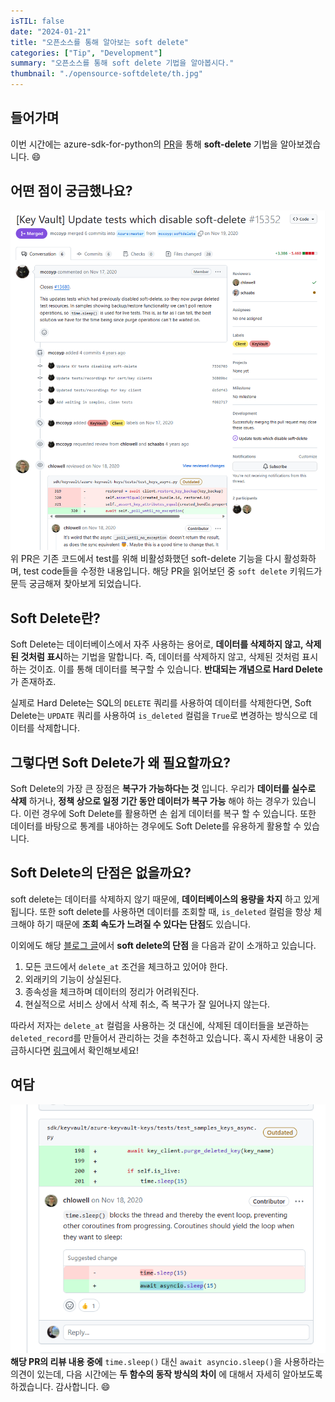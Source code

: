 ```yaml
---
isTIL: false
date: "2024-01-21"
title: "오픈소스를 통해 알아보는 soft delete"
categories: ["Tip", "Development"]
summary: "오픈소스를 통해 soft delete 기법을 알아봅시다."
thumbnail: "./opensource-softdelete/th.jpg"
---
```


## 들어가며
이번 시간에는 azure-sdk-for-python의 [PR](https://github.com/Azure/azure-sdk-for-python/pull/15352)을 통해 **soft-delete** 기법을 알아보겠습니다. 😄  


## 어떤 점이 궁금했나요?
![1](./opensource-softdelete/1.png "PR discussion 중")
위 PR은 기존 코드에서 test를 위해 비활성화했던 soft-delete 기능을 다시 활성화하며, test code들을 수정한 내용입니다. 해당 PR을 읽어보던 중 `soft delete` 키워드가 문득 궁금해져 찾아보게 되었습니다.  

## Soft Delete란?
Soft Delete는 데이터베이스에서 자주 사용하는 용어로, **데이터를 삭제하지 않고, 삭제된 것처럼 표시**하는 기법을 말합니다. 즉, 데이터를 삭제하지 않고, 삭제된 것처럼 표시하는 것이죠. 이를 통해 데이터를 복구할 수 있습니다. **반대되는 개념으로 Hard Delete** 가 존재하죠.

실제로 Hard Delete는 SQL의 `DELETE` 쿼리를 사용하여 데이터를 삭제한다면, Soft Delete는 `UPDATE` 쿼리를 사용하여  `is_deleted` 컬럼을 `True`로 변경하는 방식으로 데이터를 삭제합니다.

## 그렇다면 Soft Delete가 왜 필요할까요?  
Soft Delete의 가장 큰 장점은 **복구가 가능하다는 것** 입니다. 우리가 **데이터를 실수로 삭제** 하거나, **정책 상으로 일정 기간 동안 데이터가 복구 가능** 해야 하는 경우가 있습니다. 이런 경우에 Soft Delete를 활용하면 손 쉽게 데이터를 복구 할 수 있습니다. 또한 데이터를 바탕으로 통계를 내야하는 경우에도 Soft Delete를 유용하게 활용할 수 있습니다.

## Soft Delete의 단점은 없을까요?
soft delete는 데이터를 삭제하지 않기 때문에, **데이터베이스의 용량을 차지** 하고 있게 됩니다. 또한 soft delete를 사용하면 데이터를 조회할 때, `is_deleted` 컬럼을 항상 체크해야 하기 때문에 **조회 속도가 느려질 수 있다는 단점**도 있습니다.

이외에도 해당 [블로그 글](https://brandur.org/soft-deletion)에서 **soft delete의 단점** 을 다음과 같이 소개하고 있습니다.

1. 모든 코드에서 `delete_at` 조건을 체크하고 있어야 한다.
2. 외래키의 기능이 상실된다.
3. 종속성을 체크하며 데이터의 정리가 어려워진다.
4. 현실적으로 서비스 상에서 삭제 취소, 즉 복구가 잘 일어나지 않는다.

따라서 저자는 `delete_at` 컬럼을 사용하는 것 대신에, 삭제된 데이터들을 보관하는 `deleted_record`를 만들어서 관리하는 것을 추천하고 있습니다.  혹시 자세한 내용이 궁금하시다면 [링크](https://brandur.org/soft-deletion)에서 확인해보세요!  

## 여담

![2](./opensource-softdelete/2.png "PR discussion 중")
**해당 PR의 리뷰 내용 중에** `time.sleep()` 대신 `await asyncio.sleep()`을 사용하라는 의견이 있는데, 다음 시간에는 **두 함수의 동작 방식의 차이** 에 대해서 자세히 알아보도록 하겠습니다. 감사합니다. 😄





